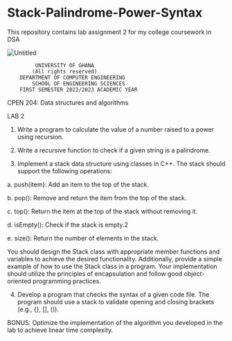# Stack-Palindrome-Power-Syntax

This repository contains  lab assignment 2 for my college coursework in DSA

![Untitled](https://user-images.githubusercontent.com/102630199/226629056-f37207b4-1b47-48d3-8413-a17254a91ccb.png)
  
             UNIVERSITY OF GHANA
            (All rights reserved)
        DEPARTMENT OF COMPUTER ENGINEERING
            SCHOOL OF ENGINEERING SCIENCES
        FIRST SEMESTER 2022/2023 ACADEMIC YEAR
        
CPEN 204: Data structures and algorithms

LAB 2

1. Write a program to calculate the value of a number raised to a power using recursion.


3. Write a recursive function to check if a given string is a palindrome.


5. Implement a stack data structure using classes in C++. The stack should support the
following operations:

a. push(item): Add an item to the top of the stack.

b. pop(): Remove and return the item from the top of the stack.

c. top(): Return the item at the top of the stack without removing it.

d. isEmpty(): Check if the stack is empty.2

e. size(): Return the number of elements in the stack.

You should design the Stack class with appropriate member functions and variables to achieve the desired functionality. 
Additionally, provide a simple example of how to use the Stack class in a program. 
Your implementation should utilize the principles of encapsulation and follow good object-oriented programming practices.

4. Develop a program that checks the syntax of a given code file. The program should use a stack to validate opening and closing brackets (e.g., {}, [], ()).

BONUS: Optimize the implementation of the algorithm you developed in the lab to
achieve linear time complexity.



